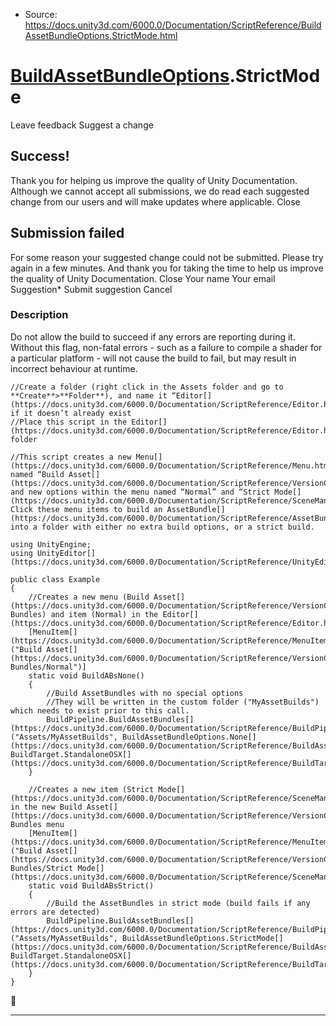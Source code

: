 * Source: https://docs.unity3d.com/6000.0/Documentation/ScriptReference/BuildAssetBundleOptions.StrictMode.html

#  [BuildAssetBundleOptions](https://docs.unity3d.com/6000.0/Documentation/ScriptReference/BuildAssetBundleOptions.html).StrictMode
Leave feedback
Suggest a change
## Success!
Thank you for helping us improve the quality of Unity Documentation. Although we cannot accept all submissions, we do read each suggested change from our users and will make updates where applicable.
Close
## Submission failed
For some reason your suggested change could not be submitted. Please <a>try again</a> in a few minutes. And thank you for taking the time to help us improve the quality of Unity Documentation.
Close
Your name Your email Suggestion* Submit suggestion
Cancel
### Description
Do not allow the build to succeed if any errors are reporting during it.
Without this flag, non-fatal errors - such as a failure to compile a shader for a particular platform - will not cause the build to fail, but may result in incorrect behaviour at runtime.
```
//Create a folder (right click in the Assets folder and go to **Create**>**Folder**), and name it “Editor[](https://docs.unity3d.com/6000.0/Documentation/ScriptReference/Editor.html)” if it doesn’t already exist
//Place this script in the Editor[](https://docs.unity3d.com/6000.0/Documentation/ScriptReference/Editor.html) folder  
  
//This script creates a new Menu[](https://docs.unity3d.com/6000.0/Documentation/ScriptReference/Menu.html) named “Build Asset[](https://docs.unity3d.com/6000.0/Documentation/ScriptReference/VersionControl.Asset.html)” and new options within the menu named “Normal” and “Strict Mode[](https://docs.unity3d.com/6000.0/Documentation/ScriptReference/SceneManagement.PrefabStage.Mode.html)”. Click these menu items to build an AssetBundle[](https://docs.unity3d.com/6000.0/Documentation/ScriptReference/AssetBundle.html) into a folder with either no extra build options, or a strict build.  
  
using UnityEngine;
using UnityEditor[](https://docs.unity3d.com/6000.0/Documentation/ScriptReference/UnityEditor.html);  
  
public class Example
{
    //Creates a new menu (Build Asset[](https://docs.unity3d.com/6000.0/Documentation/ScriptReference/VersionControl.Asset.html) Bundles) and item (Normal) in the Editor[](https://docs.unity3d.com/6000.0/Documentation/ScriptReference/Editor.html)
    [MenuItem[](https://docs.unity3d.com/6000.0/Documentation/ScriptReference/MenuItem.html)("Build Asset[](https://docs.unity3d.com/6000.0/Documentation/ScriptReference/VersionControl.Asset.html) Bundles/Normal")]
    static void BuildABsNone()
    {
        //Build AssetBundles with no special options
        //They will be written in the custom folder ("MyAssetBuilds") which needs to exist prior to this call.
        BuildPipeline.BuildAssetBundles[](https://docs.unity3d.com/6000.0/Documentation/ScriptReference/BuildPipeline.BuildAssetBundles.html)("Assets/MyAssetBuilds", BuildAssetBundleOptions.None[](https://docs.unity3d.com/6000.0/Documentation/ScriptReference/BuildAssetBundleOptions.None.html), BuildTarget.StandaloneOSX[](https://docs.unity3d.com/6000.0/Documentation/ScriptReference/BuildTarget.StandaloneOSX.html));
    }  
  
    //Creates a new item (Strict Mode[](https://docs.unity3d.com/6000.0/Documentation/ScriptReference/SceneManagement.PrefabStage.Mode.html)) in the new Build Asset[](https://docs.unity3d.com/6000.0/Documentation/ScriptReference/VersionControl.Asset.html) Bundles menu
    [MenuItem[](https://docs.unity3d.com/6000.0/Documentation/ScriptReference/MenuItem.html)("Build Asset[](https://docs.unity3d.com/6000.0/Documentation/ScriptReference/VersionControl.Asset.html) Bundles/Strict Mode[](https://docs.unity3d.com/6000.0/Documentation/ScriptReference/SceneManagement.PrefabStage.Mode.html)")]
    static void BuildABsStrict()
    {
        //Build the AssetBundles in strict mode (build fails if any errors are detected)
        BuildPipeline.BuildAssetBundles[](https://docs.unity3d.com/6000.0/Documentation/ScriptReference/BuildPipeline.BuildAssetBundles.html)("Assets/MyAssetBuilds", BuildAssetBundleOptions.StrictMode[](https://docs.unity3d.com/6000.0/Documentation/ScriptReference/BuildAssetBundleOptions.StrictMode.html), BuildTarget.StandaloneOSX[](https://docs.unity3d.com/6000.0/Documentation/ScriptReference/BuildTarget.StandaloneOSX.html));
    }
}

```

* * *
